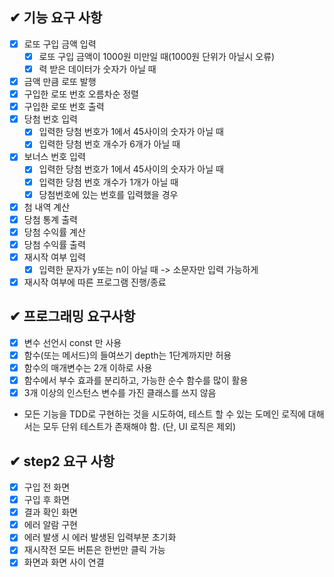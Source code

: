 ## ✔ 기능 요구 사항

- [x] 로또 구입 금액 입력
  - [x] 로또 구입 금액이 1000원 미만일 때(1000원 단위가 아닐시 오류)
  - [x] 력 받은 데이터가 숫자가 아닐 때
- [x] 금액 만큼 로또 발행 
- [x] 구입한 로또 번호 오름차순 정렬
- [x] 구입한 로또 번호 출력
- [x] 당첨 번호 입력
  - [x] 입력한 당첨 번호가 1에서 45사이의 숫자가 아닐 때 
  - [x] 입력한 당첨 번호 개수가 6개가 아닐 때
- [x] 보너스 번호 입력
  - [x] 입력한 당첨 번호가 1에서 45사이의 숫자가 아닐 때
  - [x] 입력한 당첨 번호 개수가 1개가 아닐 때
  - [x] 당첨번호에 있는 번호를 입력했을 경우 
- [x] 첨 내역 계산
- [x] 당첨 통계 출력
- [x] 당첨 수익률 계산
- [x] 당첨 수익률 출력
- [x] 재시작 여부 입력
  - [x] 입력한 문자가 y또는 n이 아닐 때 -> 소문자만 입력 가능하게
- [x] 재시작 여부에 따른 프로그램 진행/종료

## ✔ 프로그래밍 요구사항

- [x] 변수 선언시 const 만 사용
- [x] 함수(또는 메서드)의 들여쓰기 depth는 1단계까지만 허용
- [x] 함수의 매개변수는 2개 이하로 사용
- [x] 함수에서 부수 효과를 분리하고, 가능한 순수 함수를 많이 활용
- [x] 3개 이상의 인스턴스 변수를 가진 클래스를 쓰지 않음
- 모든 기능을 TDD로 구현하는 것을 시도하여, 테스트 할 수 있는 도메인 로직에 대해서는 모두 단위 테스트가 존재해야 함. (단, UI 로직은 제외)

## ✔ step2 요구 사항
- [x] 구입 전 화면
- [x] 구입 후 화면
- [x] 결과 확인 화면
- [x] 에러 알람 구현
- [x] 에러 발생 시 에러 발생된 입력부분 초기화
- [x] 재시작전 모든 버튼은 한번만 클릭 가능
- [x] 화면과 화면 사이 연결
